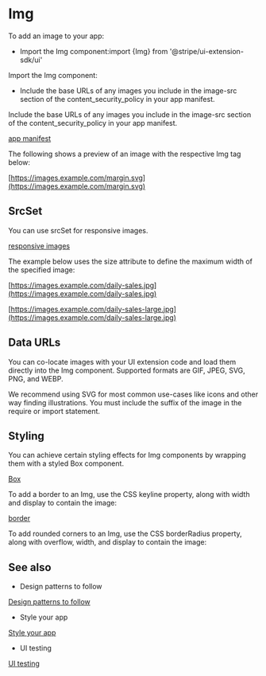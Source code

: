 # Img

To add an image to your app:

- Import the Img component:import {Img} from '@stripe/ui-extension-sdk/ui'

Import the Img component:

- Include the base URLs of any images you include in the image-src section of the content_security_policy in your app manifest.

Include the base URLs of any images you include in the image-src section of the content_security_policy in your app manifest.

[app manifest](/stripe-apps/reference/app-manifest)

The following shows a preview of an image with the respective Img tag below:

[https://images.example.com/margin.svg](https://images.example.com/margin.svg)

## SrcSet

You can use srcSet for responsive images.

[responsive images](https://developer.mozilla.org/en-US/docs/Learn/HTML/Multimedia_and_embedding/Responsive_images)

The example below uses the size attribute to define the maximum width of the specified image:

[https://images.example.com/daily-sales.jpg](https://images.example.com/daily-sales.jpg)

[https://images.example.com/daily-sales-large.jpg](https://images.example.com/daily-sales-large.jpg)

## Data URLs

You can co-locate images with your UI extension code and load them directly into the Img component. Supported formats are GIF, JPEG, SVG, PNG, and WEBP.

We recommend using SVG for most common use-cases like icons and other way finding illustrations.  You must include the suffix of the image in the require or import statement.

## Styling

You can achieve certain styling effects for Img components by wrapping them with a styled Box component.

[Box](/stripe-apps/components/box)

To add a border to an Img, use the CSS keyline property, along with width and display to contain the image:

[border](/stripe-apps/style#borders)

To add rounded corners to an Img, use the CSS borderRadius property, along with overflow, width, and display to contain the image:

## See also

- Design patterns to follow

[Design patterns to follow](/stripe-apps/patterns)

- Style your app

[Style your app](/stripe-apps/style)

- UI testing

[UI testing](/stripe-apps/ui-testing)
